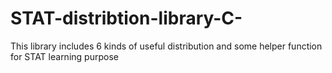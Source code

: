 # STAT-distribtion-library-C-
This library includes 6 kinds of useful distribution and some helper function for STAT learning purpose
